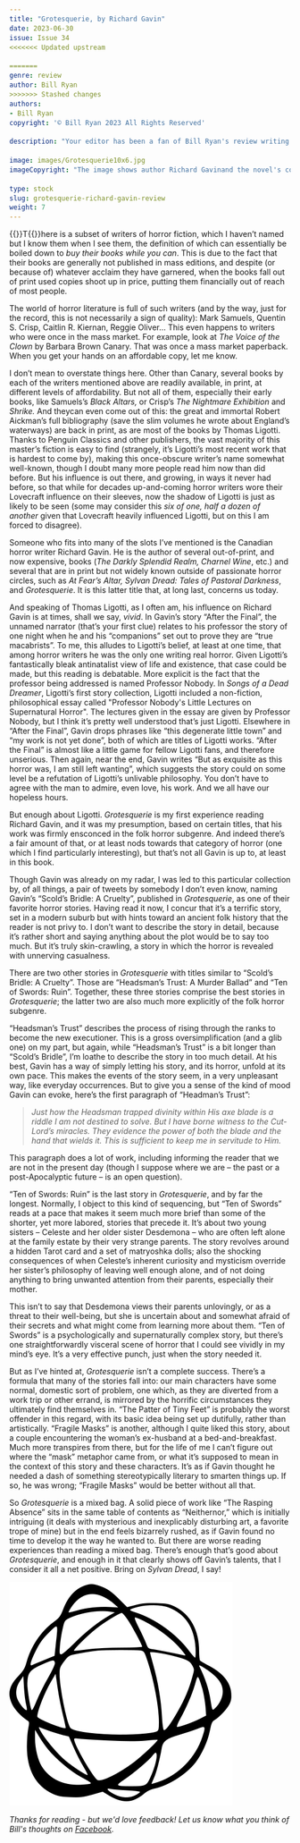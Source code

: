 ```yaml
---
title: "Grotesquerie, by Richard Gavin"
date: 2023-06-30
issue: Issue 34
<<<<<<< Updated upstream

=======
genre: review
author: Bill Ryan
>>>>>>> Stashed changes
authors:
- Bill Ryan
copyright: '© Bill Ryan 2023 All Rights Reserved'

description: "Your editor has been a fan of Bill Ryan's review writing for longer than the man himself has been aware of it. His passion for literature and cinema is particularly strong in the crime and horror genres, so it's a great pleasure to be able to welcome him to Mythaxis as our second periodic fiction reviewer. Which shall it be, I wonder…"

image: images/Grotesquerie10x6.jpg
imageCopyright: "The image shows author Richard Gavinand the novel's cover (art by Mike Davis and design by Vince Haig)."

type: stock
slug: grotesquerie-richard-gavin-review
weight: 7
---
```


{{<glyph>}}T{{</glyph>}}here is a subset of writers of horror fiction, which I haven’t named but I know them when I see them, the definition of which can essentially be boiled down to *buy their books while you can*. This is due to the fact that their books are generally not published in mass editions, and despite (or because of) whatever acclaim they have garnered, when the books fall out of print used copies shoot up in price, putting them financially out of reach of most people. 

The world of horror literature is full of such writers (and by the way, just for the record, this is not necessarily a sign of quality): Mark Samuels, Quentin S. Crisp, Caitlin R. Kiernan, Reggie Oliver… This even happens to writers who were once in the mass market. For example, look at *The Voice of the Clown* by Barbara Brown Canary. That was once a mass market paperback. When you get your hands on an affordable copy, let me know.

I don’t mean to overstate things here. Other than Canary, several books by each of the writers mentioned above are readily available, in print, at different levels of affordability. But not all of them, especially their early books, like Samuels’s *Black Altars,* or Crisp’s *The Nightmare Exhibition* and *Shrike.* And theycan even come out of this: the great and immortal Robert Aickman’s full bibliography (save the slim volumes he wrote about England’s waterways) are back in print, as are most of the books by Thomas Ligotti. Thanks to Penguin Classics and other publishers, the vast majority of this master’s fiction is easy to find (strangely, it’s Ligotti’s most recent work that is hardest to come by), making this once-obscure writer’s name somewhat well-known, though I doubt many more people read him now than did before. But his influence is out there, and growing, in ways it never had before, so that while for decades up-and-coming horror writers wore their Lovecraft influence on their sleeves, now the shadow of Ligotti is just as likely to be seen (some may consider this *six of one, half a dozen of another* given that Lovecraft heavily influenced Ligotti, but on this I am forced to disagree).

Someone who fits into many of the slots I’ve mentioned is the Canadian horror writer Richard Gavin. He is the author of several out-of-print, and now expensive, books (*The Darkly Splendid Realm, Charnel Wine*, etc.) and several that are in print but not widely known outside of passionate horror circles, such as *At Fear’s Altar, Sylvan Dread: Tales of Pastoral Darkness*, and *Grotesquerie*. It is this latter title that, at long last, concerns us today.

And speaking of Thomas Ligotti, as I often am, his influence on Richard Gavin is at times, shall we say, *vivid*. In Gavin’s story “After the Final”, the unnamed narrator (that’s your first clue) relates to his professor the story of one night when he and his “companions” set out to prove they are “true macabrists”. To me, this alludes to Ligotti’s belief, at least at one time, that among horror writers he was the only one writing real horror. Given Ligotti’s fantastically bleak antinatalist view of life and existence, that case could be made, but this reading is debatable. More explicit is the fact that the professor being addressed is named Professor Nobody. In *Songs of a Dead Dreamer*, Ligotti’s first story collection, Ligotti included a non-fiction, philosophical essay called "Professor Nobody's Little Lectures on Supernatural Horror". The lectures given in the essay are given by Professor Nobody, but I think it’s pretty well understood that’s just Ligotti. Elsewhere in “After the Final”, Gavin drops phrases like “this degenerate little town” and “my work is not yet done”, both of which are titles of Ligotti works. “After the Final” is almost like a little game for fellow Ligotti fans, and therefore unserious. Then again, near the end, Gavin writes “But as exquisite as this horror was, I am still left wanting”, which suggests the story could on some level be a refutation of Ligotti’s unlivable philosophy. You don’t have to agree with the man to admire, even love, his work. And we all have our hopeless hours.

But enough about Ligotti. *Grotesquerie* is my first experience reading Richard Gavin, and it was my presumption, based on certain titles, that his work was firmly ensconced in the folk horror subgenre. And indeed there’s a fair amount of that, or at least nods towards that category of horror (one which I find particularly interesting), but that’s not all Gavin is up to, at least in this book.

Though Gavin was already on my radar, I was led to this particular collection by, of all things, a pair of tweets by somebody I don’t even know, naming Gavin’s “Scold’s Bridle: A Cruelty”, published in *Grotesquerie*, as one of their favorite horror stories. Having read it now, I concur that it’s a terrific story, set in a modern suburb but with hints toward an ancient folk history that the reader is not privy to. I don’t want to describe the story in detail, because it’s rather short and saying anything about the plot would be to say too much. But it’s truly skin-crawling, a story in which the horror is revealed with unnerving casualness.

There are two other stories in *Grotesquerie* with titles similar to “Scold’s Bridle: A Cruelty”. Those are “Headsman’s Trust: A Murder Ballad” and “Ten of Swords: Ruin”. Together, these three stories comprise the best stories in *Grotesquerie*; the latter two are also much more explicitly of the folk horror subgenre. 

“Headsman’s Trust” describes the process of rising through the ranks to become the new executioner. This is a gross oversimplification (and a glib one) on my part, but again, while “Headsman’s Trust” is a bit longer than “Scold’s Bridle”, I’m loathe to describe the story in too much detail. At his best, Gavin has a way of simply letting his story, and its horror, unfold at its own pace. This makes the events of the story seem, in a very unpleasant way, like everyday occurrences. But to give you a sense of the kind of mood Gavin can evoke, here’s the first paragraph of “Headman’s Trust”:

> *Just how the Headsman trapped divinity within His axe blade is a riddle I am not destined to solve. But I have borne witness to the Cut-Lord’s miracles. They evidence the power of both the blade and the hand that wields it. This is sufficient to keep me in servitude to Him.*

This paragraph does a lot of work, including informing the reader that we are not in the present day (though I suppose where we are – the past or a post-Apocalyptic future – is an open question).

“Ten of Swords: Ruin” is the last story in *Grotesquerie*, and by far the longest. Normally, I object to this kind of sequencing, but “Ten of Swords” reads at a pace that makes it seem much more brief than some of the shorter, yet more labored, stories that precede it. It’s about two young sisters – Celeste and her older sister Desdemona – who are often left alone at the family estate by their very strange parents. The story revolves around a hidden Tarot card and a set of matryoshka dolls; also the shocking consequences of when Celeste’s inherent curiosity and mysticism override her sister’s philosophy of leaving well enough alone, and of not doing anything to bring unwanted attention from their parents, especially their mother. 

This isn’t to say that Desdemona views their parents unlovingly, or as a threat to their well-being, but she is uncertain about and somewhat afraid of their secrets and what might come from learning more about them. “Ten of Swords” is a psychologically and supernaturally complex story, but there’s one straightforwardly visceral scene of horror that I could see vividly in my mind’s eye. It’s a very effective punch, just when the story needed it.

But as I’ve hinted at, *Grotesquerie* isn’t a complete success. There’s a formula that many of the stories fall into: our main characters have some normal, domestic sort of problem, one which, as they are diverted from a work trip or other errand, is mirrored by the horrific circumstances they ultimately find themselves in. “The Patter of Tiny Feet” is probably the worst offender in this regard, with its basic idea being set up dutifully, rather than artistically. “Fragile Masks” is another, although I quite liked this story, about a couple encountering the woman’s ex-husband at a bed-and-breakfast. Much more transpires from there, but for the life of me I can’t figure out where the “mask” metaphor came from, or what it’s supposed to mean in the context of this story and these characters. It’s as if Gavin thought he needed a dash of something stereotypically literary to smarten things up. If so, he was wrong; “Fragile Masks” would be better without all that.

So *Grotesquerie* is a mixed bag. A solid piece of work like “The Rasping Absence” sits in the same table of contents as “Neithernor,” which is initially intriguing (it deals with mysterious and inexplicably disturbing art, a favorite trope of mine) but in the end feels bizarrely rushed, as if Gavin found no time to develop it the way he wanted to. But there are worse reading experiences than reading a mixed bag. There’s enough that’s good about *Grotesquerie*, and enough in it that clearly shows off Gavin’s talents, that I consider it all a net positive. Bring on *Sylvan Dread*, I say!

![Orbit-lrg](images/Orbit.svg)

*Thanks for reading - but we'd love feedback! Let us know what you think of Bill's thoughts on [Facebook](https://www.facebook.com/MythaxisMagazine/posts/835806885218966).*
